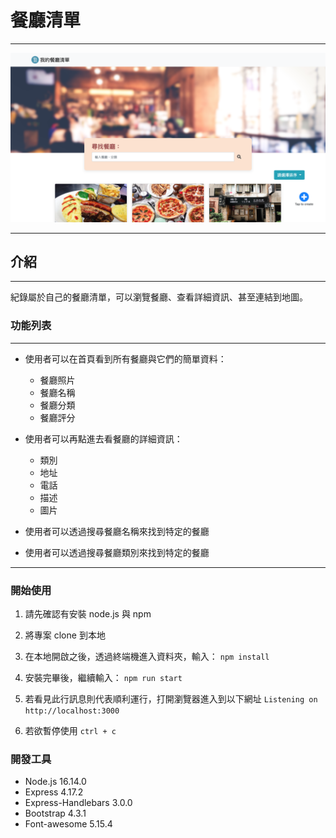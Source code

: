 # 餐廳清單

---

![](./public/demo.png)

---

## 介紹

---

紀錄屬於自己的餐廳清單，可以瀏覽餐廳、查看詳細資訊、甚至連結到地圖。

### 功能列表

---

- 使用者可以在首頁看到所有餐廳與它們的簡單資料：

  - 餐廳照片
  - 餐廳名稱
  - 餐廳分類
  - 餐廳評分

- 使用者可以再點進去看餐廳的詳細資訊：
  - 類別
  - 地址
  - 電話
  - 描述
  - 圖片
- 使用者可以透過搜尋餐廳名稱來找到特定的餐廳

- 使用者可以透過搜尋餐廳類別來找到特定的餐廳

---

### 開始使用

1. 請先確認有安裝 node.js 與 npm
2. 將專案 clone 到本地
3. 在本地開啟之後，透過終端機進入資料夾，輸入：
   `npm install`

4. 安裝完畢後，繼續輸入：
   `npm run start`
5. 若看見此行訊息則代表順利運行，打開瀏覽器進入到以下網址
   `Listening on http://localhost:3000`
6. 若欲暫停使用
   `ctrl + c`

### 開發工具

- Node.js 16.14.0
- Express 4.17.2
- Express-Handlebars 3.0.0
- Bootstrap 4.3.1
- Font-awesome 5.15.4

